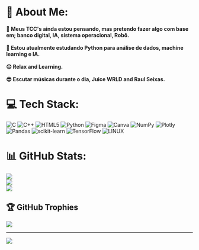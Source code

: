 # 👾 About Me:
#### 👻 Meus TCC's ainda estou pensando, mas pretendo fazer algo com base em; banco digital, IA, sistema operacional, Robô.<br><br>🥶 Estou atualmente estudando Python para análise de dados, machine learning e IA.<br><br>😌 Relax and Learning.<br><br>😎 Escutar músicas durante o dia, Juice WRLD and Raul Seixas.


# 💻 Tech Stack:
![C](https://img.shields.io/badge/c-%2300599C.svg?style=flat&logo=c&logoColor=white) ![C++](https://img.shields.io/badge/c++-%2300599C.svg?style=flat&logo=c%2B%2B&logoColor=white) ![HTML5](https://img.shields.io/badge/html5-%23E34F26.svg?style=flat&logo=html5&logoColor=white) ![Python](https://img.shields.io/badge/python-3670A0?style=flat&logo=python&logoColor=ffdd54) 	![Figma](https://img.shields.io/badge/figma-%23F24E1E.svg?style=flat&logo=figma&logoColor=white) ![Canva](https://img.shields.io/badge/Canva-%2300C4CC.svg?style=flat&logo=Canva&logoColor=white) ![NumPy](https://img.shields.io/badge/numpy-%23013243.svg?style=flat&logo=numpy&logoColor=white) ![Plotly](https://img.shields.io/badge/Plotly-%233F4F75.svg?style=flat&logo=plotly&logoColor=white) ![Pandas](https://img.shields.io/badge/pandas-%23150458.svg?style=flat&logo=pandas&logoColor=white) ![scikit-learn](https://img.shields.io/badge/scikit--learn-%23F7931E.svg?style=flat&logo=scikit-learn&logoColor=white) ![TensorFlow](https://img.shields.io/badge/TensorFlow-%23FF6F00.svg?style=flat&logo=TensorFlow&logoColor=white) ![LINUX](https://img.shields.io/badge/Linux-FCC624?style=flat&logo=linux&logoColor=black)
# 📊 GitHub Stats:
![](https://github-readme-stats.vercel.app/api?username=Allahur&theme=dark&hide_border=false&include_all_commits=true&count_private=false)<br/>
![](https://github-readme-streak-stats.herokuapp.com/?user=Allahur&theme=dark&hide_border=false)<br/>
![](https://github-readme-stats.vercel.app/api/top-langs/?username=Allahur&theme=dark&hide_border=false&include_all_commits=true&count_private=false&layout=compact)

## 🏆 GitHub Trophies
![](https://github-profile-trophy.vercel.app/?username=Allahur&theme=oldie&no-frame=false&no-bg=true&margin-w=4)

---
[![](https://visitcount.itsvg.in/api?id=Allahur&icon=5&color=12)](https://visitcount.itsvg.in)

<!-- Proudly created with GPRM ( https://gprm.itsvg.in ) -->
